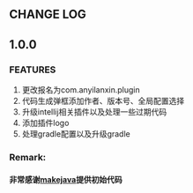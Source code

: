 CHANGE LOG
-----------------------------------

## 1.0.0

### FEATURES

1. 更改报名为com.anyilanxin.plugin
2. 代码生成弹框添加作者、版本号、全局配置选择
3. 升级intellij相关插件以及处理一些过期代码
4. 添加插件logo
5. 处理gradle配置以及升级gradle

### Remark:

#### 非常感谢[makejava](https://github.com/makejavas/EasyCode)提供初始代码
